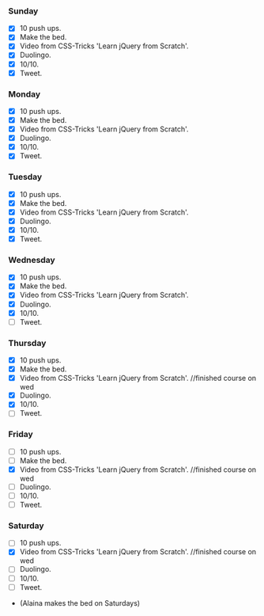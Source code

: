 ### Sunday

- [x] 10 push ups.
- [x] Make the bed.
- [x] Video from CSS-Tricks 'Learn jQuery from Scratch'.
- [x] Duolingo.
- [x] 10/10.
- [x] Tweet.

### Monday

- [x] 10 push ups.
- [x] Make the bed.
- [x] Video from CSS-Tricks 'Learn jQuery from Scratch'.
- [x] Duolingo.
- [x] 10/10.
- [x] Tweet.

### Tuesday

- [x] 10 push ups.
- [x] Make the bed.
- [x] Video from CSS-Tricks 'Learn jQuery from Scratch'.
- [x] Duolingo.
- [x] 10/10.
- [x] Tweet.

### Wednesday

- [x] 10 push ups.
- [x] Make the bed.
- [x] Video from CSS-Tricks 'Learn jQuery from Scratch'.
- [x] Duolingo.
- [x] 10/10.
- [ ] Tweet.

### Thursday

- [x] 10 push ups.
- [x] Make the bed.
- [x] Video from CSS-Tricks 'Learn jQuery from Scratch'. //finished course on wed
- [x] Duolingo.
- [x] 10/10.
- [ ] Tweet.

### Friday

- [ ] 10 push ups.
- [ ] Make the bed.
- [x] Video from CSS-Tricks 'Learn jQuery from Scratch'. //finished course on wed
- [ ] Duolingo.
- [ ] 10/10.
- [ ] Tweet.

### Saturday

- [ ] 10 push ups.
- [x] Video from CSS-Tricks 'Learn jQuery from Scratch'. //finished course on wed
- [ ] Duolingo.
- [ ] 10/10.
- [ ] Tweet.
- (Alaina makes the bed on Saturdays)